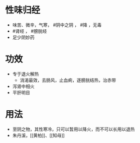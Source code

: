 # 性味归经
- 味苦、微辛，气寒， #阴中之阴 ， #降 ，无毒
- #肾经 ， #膀胱经 
- 足少阴妙药
# 功效
- 专于退火解热
    - 消渴最效，去肠风，止血痢，逐膀胱结热，治赤带
- 泻肾中相火
- 平肝明目
# 用法
- 至阴之物，其性寒冷，只可以暂用以降火，而不可以长用以退热
- 朱丹溪，[[黄柏]]、[[知母]]